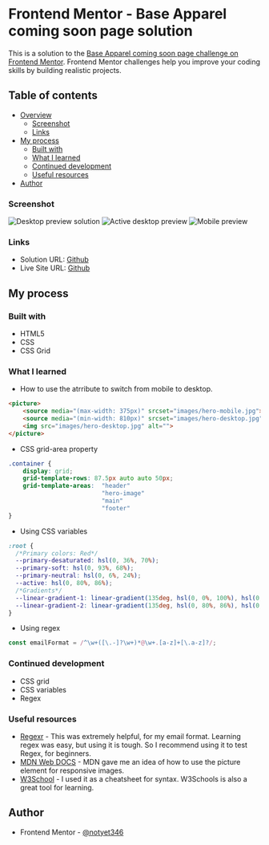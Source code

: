 # Frontend Mentor - Base Apparel coming soon page solution

This is a solution to the [Base Apparel coming soon page challenge on Frontend Mentor](https://www.frontendmentor.io/challenges/base-apparel-coming-soon-page-5d46b47f8db8a7063f9331a0). Frontend Mentor challenges help you improve your coding skills by building realistic projects. 

## Table of contents

- [Overview](#overview)
  - [Screenshot](#screenshot)
  - [Links](#links)
- [My process](#my-process)
  - [Built with](#built-with)
  - [What I learned](#what-i-learned)
  - [Continued development](#continued-development)
  - [Useful resources](#useful-resources)
- [Author](#author)

### Screenshot

![Desktop preview solution](./desktop.png)
![Active desktop preview](./active.png)
![Mobile preview](./mobile.png)

### Links

- Solution URL: [Github](https://github.com/notyet346/base-apparel-coming-soon-master)
- Live Site URL: [Github](https://notyet346.github.io/base-apparel-coming-soon-master/)


## My process

### Built with

- HTML5 
- CSS 
- CSS Grid


### What I learned

- How to use the <picture> atrribute to switch from mobile to desktop.

```html
<picture>
    <source media="(max-width: 375px)" srcset="images/hero-mobile.jpg">
    <source media="(min-width: 810px)" srcset="images/hero-desktop.jpg">
    <img src="images/hero-desktop.jpg" alt="">
</picture>
```

- CSS grid-area property

```css
.container {
	display: grid;
	grid-template-rows: 87.5px auto auto 50px;
    grid-template-areas:  "header"
                          "hero-image"
                          "main"
                          "footer"
}
```

- Using CSS variables

```css
:root {
  /*Primary colors: Red*/
  --primary-desaturated: hsl(0, 36%, 70%);
  --primary-soft: hsl(0, 93%, 68%);
  --primary-neutral: hsl(0, 6%, 24%);
  --active: hsl(0, 80%, 86%);
  /*Gradients*/
  --linear-gradient-1: linear-gradient(135deg, hsl(0, 0%, 100%), hsl(0, 100%, 98%)),  linear-gradient(135deg, hsl(0, 80%, 86%), hsl(0, 74%, 74%));
  --linear-gradient-2: linear-gradient(135deg, hsl(0, 80%, 86%), hsl(0, 74%, 74%));
}
```

- Using regex
```js
const emailFormat = /^\w+([\.-]?\w+)*@\w+.[a-z]+[\.a-z]?/;
```

### Continued development

- CSS grid
- CSS variables
- Regex

### Useful resources

- [Regexr](https://regexr.com/2rhq7) - This was extremely helpful, for my email format. Learning regex was easy, but using it is tough. So I recommend using it to test Regex, for beginners.
- [MDN Web DOCS](https://developer.mozilla.org/en-US/docs/Web/HTML/Element/picture) - MDN gave me an idea of how to use the picture element for responsive images.
- [W3School](https://www.w3schools.com/) - I used it as a cheatsheet for syntax. W3Schools is also a great tool for learning.

## Author

- Frontend Mentor - [@notyet346](https://www.frontendmentor.io/profile/notyet346)
